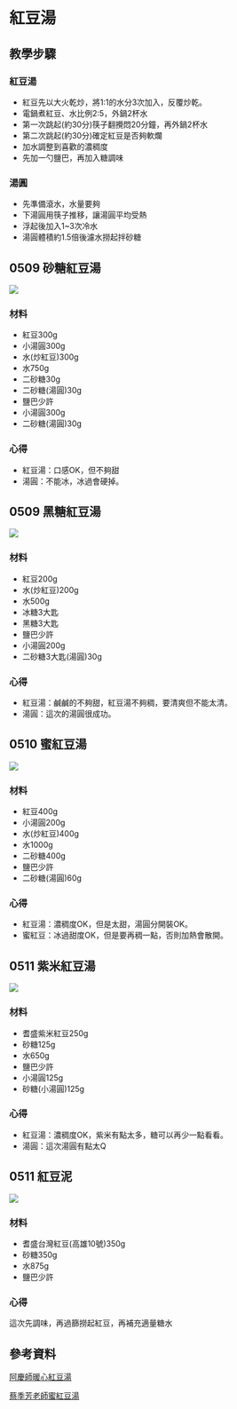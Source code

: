 # 紅豆湯

## 教學步驟
### 紅豆湯
- 紅豆先以大火乾炒，將1:1的水分3次加入，反覆炒乾。
- 電鍋煮紅豆、水比例2:5，外鍋2杯水
- 第一次跳起(約30分)筷子翻攪悶20分鐘，再外鍋2杯水
- 第二次跳起(約30分)確定紅豆是否夠軟爛
- 加水調整到喜歡的濃稠度
- 先加一勺鹽巴，再加入糖調味

### 湯圓
- 先準備滾水，水量要夠
- 下湯圓用筷子推移，讓湯圓平均受熱
- 浮起後加入1~3次冷水
- 湯圓體積約1.5倍後濾水撈起拌砂糖

## 0509 砂糖紅豆湯
![](./image/Snipaste_2024-05-12_15-14-44.png)
### 材料
- 紅豆300g
- 小湯圓300g
- 水(炒紅豆)300g
- 水750g
- 二砂糖30g
- 二砂糖(湯圓)30g
- 鹽巴少許
- 小湯圓300g
- 二砂糖(湯圓)30g
### 心得
- 紅豆湯：口感OK，但不夠甜
- 湯圓：不能冰，冰過會硬掉。

## 0509 黑糖紅豆湯
![](./image/Snipaste_2024-05-12_15-14-52.png)
### 材料
- 紅豆200g
- 水(炒紅豆)200g
- 水500g
- 冰糖3大匙
- 黑糖3大匙
- 鹽巴少許
- 小湯圓200g
- 二砂糖3大匙(湯圓)30g
### 心得
- 紅豆湯：鹹鹹的不夠甜，紅豆湯不夠稠，要清爽但不能太清。
- 湯圓：這次的湯圓很成功。

## 0510 蜜紅豆湯
![](./image/Snipaste_2024-05-12_15-14-58.png)
### 材料
- 紅豆400g
- 小湯圓200g
- 水(炒紅豆)400g
- 水1000g
- 二砂糖400g
- 鹽巴少許
- 二砂糖(湯圓)60g
### 心得
- 紅豆湯：濃稠度OK，但是太甜，湯圓分開裝OK。
- 蜜紅豆：冰過甜度OK，但是要再稠一點，否則加熱會散開。

## 0511 紫米紅豆湯
![](./image/Snipaste_2024-05-12_22-26-54.png)
### 材料
- 耆盛紫米紅豆250g
- 砂糖125g
- 水650g
- 鹽巴少許
- 小湯圓125g
- 砂糖(小湯圓)125g
### 心得
- 紅豆湯：濃稠度OK，紫米有點太多，糖可以再少一點看看。
- 湯圓：這次湯圓有點太Q

## 0511 紅豆泥
![](./image/Snipaste_2024-05-31_02-31-43.png)
### 材料
- 耆盛台灣紅豆(高雄10號)350g
- 砂糖350g
- 水875g
- 鹽巴少許
### 心得
這次先調味，再過篩撈起紅豆，再補充適量糖水


## 參考資料
[阿慶師暖心紅豆湯](https://www.youtube.com/watch?v=jX8RHnT2xs0&t=220s)

[蔡季芳老師蜜紅豆湯](https://www.youtube.com/watch?v=DPhaahfXnyQ)